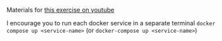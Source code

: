Materials for [this exercise on youtube]()

I encourage you to run each docker service in a separate terminal `docker compose up <service-name>` (or `docker-compose up <service-name>`)
